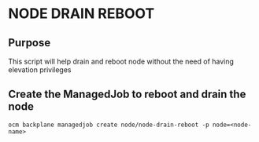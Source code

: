 # NODE DRAIN REBOOT

## Purpose

This script will help drain and reboot node without the need of having elevation privileges

## Create the ManagedJob to reboot and drain the node
```
ocm backplane managedjob create node/node-drain-reboot -p node=<node-name>
```
